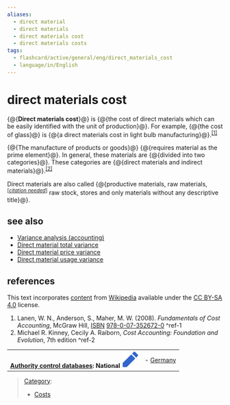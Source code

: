 ```yaml
---
aliases:
  - direct material
  - direct materials
  - direct materials cost
  - direct materials costs
tags:
  - flashcard/active/general/eng/direct_materials_cost
  - language/in/English
---
```


# direct materials cost

{@{__Direct materials cost__}@} is {@{the cost of direct materials which can be easily identified with the unit of production}@}. For example, {@{the cost of glass}@} is {@{a direct materials cost in light bulb manufacturing}@}.<sup>[\[1\]](#^ref-1)</sup> <!--SR:!2026-02-12,286,330!2026-02-07,284,330!2026-02-13,287,330!2026-02-02,280,330-->

{@{The manufacture of products or goods}@} {@{requires material as the prime element}@}. In general, these materials are {@{divided into two categories}@}. These categories are {@{direct materials and indirect materials}@}.<sup>[\[2\]](#^ref-2)</sup> <!--SR:!2026-01-28,275,330!2026-02-03,281,330!2028-01-17,820,330!2026-02-12,288,330-->

Direct materials are also called {@{productive materials, raw materials,<sup>\[_[citation needed](https://en.wikipedia.org/wiki/Wikipedia:Citation%20needed)_\]</sup> raw stock, stores and only materials without any descriptive title}@}. <!--SR:!2027-06-21,605,310-->

## see also

- [Variance analysis \(accounting\)](variance%20analysis%20(accounting).md)
- [Direct material total variance](direct%20material%20total%20variance.md)
- [Direct material price variance](direct%20material%20price%20variance.md)
- [Direct material usage variance](direct%20material%20usage%20variance.md)

## references

This text incorporates [content](https://en.wikipedia.org/wiki/direct_materials_cost) from [Wikipedia](Wikipedia.md) available under the [CC BY-SA 4.0](https://creativecommons.org/licenses/by-sa/4.0/) license.

1. Lanen, W. N., Anderson, S., Maher, M. W. \(2008\). _Fundamentals of Cost Accounting_, McGraw Hill, [ISBN](ISBN%20(identifier).md) [978-0-07-352672-0](https://en.wikipedia.org/wiki/Special:BookSources/978-0-07-352672-0) <a id="^ref-1"></a>^ref-1
2. Michael R. Kinney, Cecily A. Raiborn, _Cost Accounting: Foundation and Evolution_, 7th edition <a id="^ref-2"></a>^ref-2

|                                                                                                                                                                                                                                                                    |                                              |
| ------------------------------------------------------------------------------------------------------------------------------------------------------------------------------------------------------------------------------------------------------------------:| -------------------------------------------- |
| __[Authority control databases](https://en.wikipedia.org/wiki/Help:Authority%20control): National [![Edit this at Wikidata](../../archives/Wikimedia%20Commons/OOjs%20UI%20icon%20edit-ltr-progressive.svg)](https://www.wikidata.org/wiki/Q5280361#identifiers)__ | - [Germany](https://d-nb.info/gnd/4169083-7) |

> [Category](https://en.wikipedia.org/wiki/Help:Category):
>
> - [Costs](https://en.wikipedia.org/wiki/Category:Costs)
